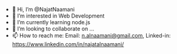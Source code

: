 - 👋 Hi, I’m @NajatNaamani
- 👀 I’m interested in Web Development
- 🌱 I’m currently learning node.js
- 💞️ I’m looking to collaborate on ...
- 📫 How to reach me: Email: n.alnaamani@gmail.com, Linked-in: https://www.linkedin.com/in/najatalnaamani/

<!---
NajatNaamani/NajatNaamani is a ✨ special ✨ repository because its `README.md` (this file) appears on your GitHub profile.
You can click the Preview link to take a look at your changes.
--->
